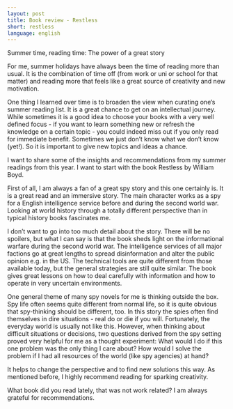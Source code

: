 ```yaml
---
layout: post
title: Book review - Restless
short: restless
language: english
---
```


Summer time, reading time: The power of a great story

For me, summer holidays have always been the time of reading more than usual. It is the combination of time off (from work or uni or school for that matter) and reading more that feels like a great source of creativity and new motivation.


One thing I learned over time is to broaden the view when curating one‘s summer reading list. It is a great chance to get on an intellectual journey. While sometimes it is a good idea to choose your books with a very well defined focus - if you want to learn something new or refresh the knowledge on a certain topic - you could indeed miss out if you only read for immediate benefit. Sometimes we just don’t know what we don’t know (yet!). So it is important to give new topics and ideas a chance.

I want to share some of the insights and recommendations from my summer readings from this year. I want to start with the book Restless by William Boyd.

First of all, I am always a fan of a great spy story and this one certainly is. It is a great read and an immersive story. The main character works as a spy for a English intelligence service before and during the second world war. Looking at world history through a totally different perspective than in typical history books fascinates me.

I don’t want to go into too much detail about the story. There will be no spoilers, but what I can say is that the book sheds light on the informational warfare during the second world war. The intelligence services of all major factions go at great lengths to spread disinformation and alter the public opinion e.g. in the US. The technical tools are quite different from those available today, but the general strategies are still quite similar. The book gives great lessons on how to deal carefully with information and how to operate in very uncertain environments.

One general theme of many spy novels for me is thinking outside the box. Spy life often seems quite different from normal life, so it is quite obvious that spy-thinking should be different, too. In this story the spies often find themselves in dire situations - real do or die if you will. Fortunately, the everyday world is usually not like this. However, when thinking about difficult situations or decisions, two questions derived from the spy setting proved very helpful for me as a thought experiment: 
What would I do if this one problem was the only thing I care about?
How would I solve the problem if I had all resources of the world (like spy agencies) at hand?

It helps to change the perspective and to find new solutions this way. As mentioned before, I highly recommend reading for sparking creativity.

What book did you read lately, that was not work related? I am always grateful for recommendations.